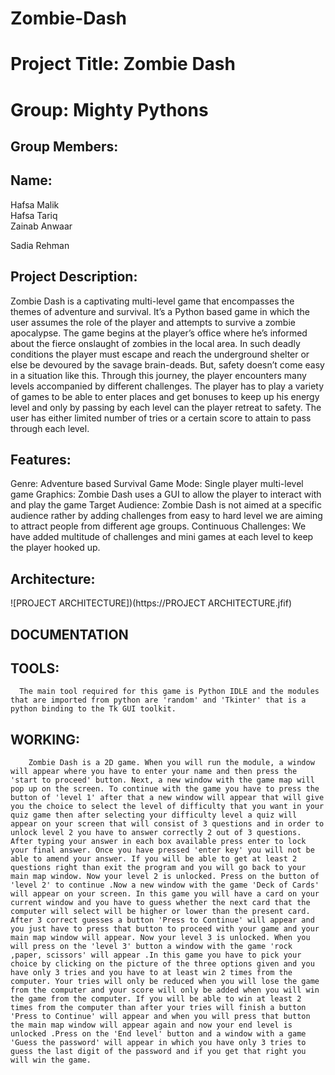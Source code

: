 # Zombie-Dash

# Project Title: Zombie Dash
# Group: Mighty Pythons

## Group Members:
## Name: 							
Hafsa Malik					  
Hafsa Tariq						
Zainab Anwaar				

Sadia Rehman					

## Project Description:
Zombie Dash is a captivating multi-level game that encompasses the themes of adventure and survival. It’s a Python based game in which the user assumes the role of the player and attempts to survive a zombie apocalypse.
The game begins at the player’s office where he’s informed about the fierce onslaught of zombies in the local area. In such deadly conditions the player must escape and reach the underground shelter or else be devoured by the savage brain-deads.
But, safety doesn’t come easy in a situation like this. Through this journey, the player encounters many levels accompanied by different challenges. The player has to play a variety of games to be able to enter places and get bonuses to keep up his energy level and only by passing by each level can the player retreat to safety. 
The user has either limited number of tries or a certain score to attain to pass through each level. 

## Features:
 Genre: Adventure based Survival 
 Game Mode: Single player multi-level game
 Graphics:  Zombie Dash uses a GUI to allow the player to interact with and play the game
 Target Audience: Zombie Dash is not aimed at a specific audience rather by adding challenges from easy to hard level we are aiming to attract people from different age groups.
 Continuous Challenges: We have added multitude of challenges and mini games at each level to keep the player hooked up.
 
## Architecture:
![PROJECT ARCHITECTURE])(https://PROJECT ARCHITECTURE.jfif)


## DOCUMENTATION
## TOOLS:
      The main tool required for this game is Python IDLE and the modules that are imported from python are 'random' and 'Tkinter' that is a python binding to the Tk GUI toolkit.

## WORKING:
        Zombie Dash is a 2D game. When you will run the module, a window will appear where you have to enter your name and then press the 'start to proceed' button. Next, a new window with the game map will pop up on the screen. To continue with the game you have to press the button of 'level 1' after that a new window will appear that will give you the choice to select the level of difficulty that you want in your quiz game then after selecting your difficulty level a quiz will appear on your screen that will consist of 3 questions and in order to unlock level 2 you have to answer correctly 2 out of 3 questions. After typing your answer in each box available press enter to lock your final answer. Once you have pressed 'enter key' you will not be able to amend your answer. If you will be able to get at least 2 questions right than exit the program and you will go back to your main map window. Now your level 2 is unlocked. Press on the button of 'level 2' to continue .Now a new window with the game 'Deck of Cards' will appear on your screen. In this game you will have a card on your current window and you have to guess whether the next card that the computer will select will be higher or lower than the present card. After 3 correct guesses a button 'Press to Continue' will appear and you just have to press that button to proceed with your game and your main map window will appear. Now your level 3 is unlocked. When you will press on the 'level 3' button a window with the game 'rock ,paper, scissors' will appear .In this game you have to pick your choice by clicking on the picture of the three options given and you have only 3 tries and you have to at least win 2 times from the computer. Your tries will only be reduced when you will lose the game from the computer and your score will only be added when you will win the game from the computer. If you will be able to win at least 2 times from the computer than after your tries will finish a button 'Press to Continue' will appear and when you will press that button the main map window will appear again and now your end level is unlocked .Press on the 'End level' button and a window with a game 'Guess the password' will appear in which you have only 3 tries to guess the last digit of the password and if you get that right you will win the game.
